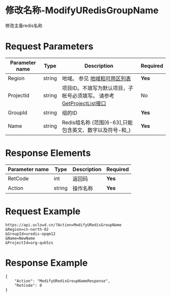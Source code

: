# 修改名称-ModifyURedisGroupName

修改主备redis名称

# Request Parameters
|Parameter name|Type|Description|Required|
|---|---|---|---|
|Region|string|地域。 参见 [地域和可用区列表](../summary/regionlist.html)|**Yes**|
|ProjectId|string|项目ID。不填写为默认项目，子帐号必须填写。 请参考[GetProjectList接口](../summary/get_project_list.html)|No|
|GroupId|string|组的ID|**Yes**|
|Name|string|Redis组名称 (范围[6-63],只能包含英文、数字以及符号-和_)|**Yes**|

# Response Elements
|Parameter name|Type|Description|Required|
|---|---|---|---|
|RetCode|int|返回码|**Yes**|
|Action|string|操作名称|**Yes**|

# Request Example
```
https://api.ucloud.cn/?Action=ModifyURedisGroupName
&Region=cn-north-02
&GroupId=uredis-opqm12
&Name=NewName
&ProjectId=org-quk5zs
```

# Response Example
```
{
    "Action": "ModifyURedisGroupNameResponse", 
    "RetCode": 0
}
```

